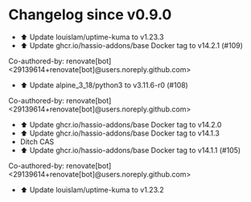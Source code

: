 # Changelog since v0.9.0
- ⬆️ Update louislam/uptime-kuma to v1.23.3 
- ⬆️ Update ghcr.io/hassio-addons/base Docker tag to v14.2.1 (#109)

Co-authored-by: renovate[bot] <29139614+renovate[bot]@users.noreply.github.com> 
- ⬆️ Update alpine_3_18/python3 to v3.11.6-r0 (#108)

Co-authored-by: renovate[bot] <29139614+renovate[bot]@users.noreply.github.com> 
- ⬆️ Update ghcr.io/hassio-addons/base Docker tag to v14.2.0 
- ⬆️ Update ghcr.io/hassio-addons/base Docker tag to v14.1.3 
- Ditch CAS 
- ⬆️ Update ghcr.io/hassio-addons/base Docker tag to v14.1.1 (#105)

Co-authored-by: renovate[bot] <29139614+renovate[bot]@users.noreply.github.com> 
- ⬆️ Update louislam/uptime-kuma to v1.23.2 
